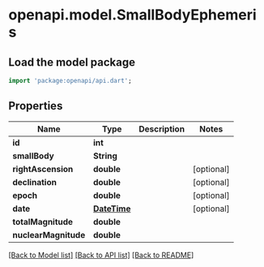 # openapi.model.SmallBodyEphemeris

## Load the model package
```dart
import 'package:openapi/api.dart';
```

## Properties
Name | Type | Description | Notes
------------ | ------------- | ------------- | -------------
**id** | **int** |  | 
**smallBody** | **String** |  | 
**rightAscension** | **double** |  | [optional] 
**declination** | **double** |  | [optional] 
**epoch** | **double** |  | [optional] 
**date** | [**DateTime**](DateTime.md) |  | [optional] 
**totalMagnitude** | **double** |  | 
**nuclearMagnitude** | **double** |  | 

[[Back to Model list]](../README.md#documentation-for-models) [[Back to API list]](../README.md#documentation-for-api-endpoints) [[Back to README]](../README.md)


